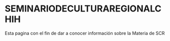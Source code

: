 # SEMINARIODECULTURAREGIONALCHIH
Esta pagina con el fin de dar a conocer información sobre la Materia de SCR
